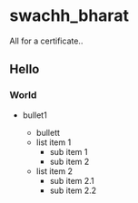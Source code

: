 # swachh_bharat
All for a certificate..
## Hello
### World
- bullet1
  - bullett
  
  * list item 1
    * sub item 1
    * sub item 2
  * list item 2
    * sub item 2.1
    * sub item 2.2
    
